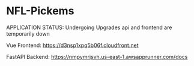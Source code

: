 # NFL-Pickems


APPLICATION STATUS: Undergoing Upgrades api and frontend are temporarily down


Vue Frontend:
https://d3nsp1xpq5b06f.cloudfront.net


FastAPI Backend:
https://nmpymrjsvh.us-east-1.awsapprunner.com/docs